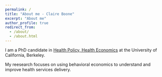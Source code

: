```yaml
---
permalink: /
title: "About me - Claire Boone"
excerpt: "About me"
author_profile: true
redirect_from: 
  - /about/
  - /about.html
---
```


I am a PhD candidate in [Health Policy, Health Economics](https://publichealth.berkeley.edu/academics/health-policy-and-management/health-policy-phd/) at the University of California, Berkeley. 

My reesearch focuses on using behavioral economics to understand and improve health services delivery. 


